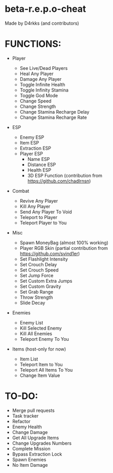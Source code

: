 # beta-r.e.p.o-cheat
Made by D4rkks (and contributors)

# **FUNCTIONS:**
- Player
  - See Live/Dead Players
  - Heal Any Player
  - Damage Any Player
  - Toggle Infinite Health
  - Toggle Infinity Stamina
  - Toggle God Mode
  - Change Speed
  - Change Strength
  - Change Stamina Recharge Delay
  - Change Stamina Recharge Rate
  
- ESP
  - Enemy ESP
  - Item ESP
  - Extraction ESP
  - Player ESP
    - Name ESP
    - Distance ESP
    - Health ESP
    - 3D ESP Function (contribution from https://github.com/chadlrnsn)
    
- Combat
  - Revive Any Player
  - Kill Any Player
  - Send Any Player To Void
  - Teleport to Player
  - Teleport Player to You
  
- Misc
  - Spawn MoneyBag (almost 100% working)
  - Player RGB Skin (partial contribution from https://github.com/svind1er)
  - Set Flashlight Intensity
  - Set Crouch Delay
  - Set Crouch Speed
  - Set Jump Force
  - Set Custom Extra Jumps
  - Set Custom Gravity
  - Set Grab Range
  - Throw Strength
  - Slide Decay
  
- Enemies
  - Enemy List
  - Kill Selected Enemy
  - Kill All Enemies
  - Teleport Enemy To You
    
- Items (host-only for now)
  - Item List
  - Teleport Item to You
  - Teleport All Items To You
  - Change Item Value

# **TO-DO:**
- Merge pull requests
- Task tracker
- Refactor
- Enemy Health
- Change Damage
- Get All Upgrade Items
- Change Upgrades Numbers
- Complete Mission
- Bypass Extraction Lock
- Spawn Enemies
- No Item Damage
